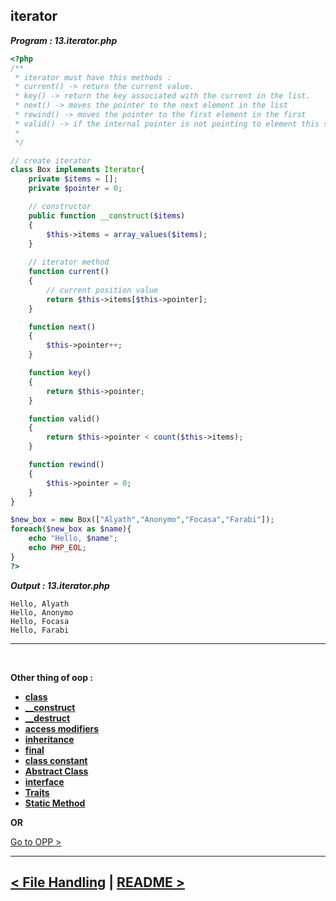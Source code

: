 ## iterator
***Program : 13.iterator.php***
```php
<?php
/**
 * iterator must have this methods : 
 * current() -> return the current value.
 * key() -> return the key associated with the current in the list.
 * next() -> moves the pointer to the next element in the list
 * rewind() -> moves the pointer to the first element in the first
 * valid() -> if the internal pointer is not pointing to element this should be return false, it return true in any other case
 * 
 */

// create iterator 
class Box implements Iterator{
    private $items = [];
    private $pointer = 0;

    // constructor
    public function __construct($items)
    {
        $this->items = array_values($items);
    }
    
    // iterator method
    function current()
    {
        // current position value
        return $this->items[$this->pointer];
    }

    function next()
    {
        $this->pointer++;
    }

    function key()
    {
        return $this->pointer;
    }

    function valid()
    {
        return $this->pointer < count($this->items);
    }

    function rewind()
    {
        $this->pointer = 0;
    }
}

$new_box = new Box(["Alyath","Anonymo","Focasa","Farabi"]);
foreach($new_box as $name){
    echo "Hello, $name";
    echo PHP_EOL;
}
?>
```

***Output : 13.iterator.php***
```
Hello, Alyath
Hello, Anonymo
Hello, Focasa
Hello, Farabi
```

<hr />
<br />

**Other thing of oop :**

- **[class](./00.class.md)**
- **[__construct](./01._contruct.md)**
- **[__destruct](./02._destruct.md)**
- **[access modifiers](./03.access_modifiers.md)**
- **[inheritance](./04.inheritance.md)**
- **[final](./05.final.md)**
- **[class constant](./06.class_constant.md)**
- **[Abstract Class](./07.abstract_class.md)**
- **[interface](./08.interface.md)**
- **[Traits](./09.traits.md)**
- **[Static Method](./10.static_method.md)**



**OR**

[Go to OPP >](./../08.oop.md)

<hr />

[< File Handling](./../07.file_handling.md) | [README >](./../../README.md)
----